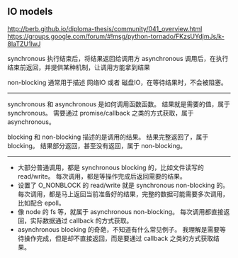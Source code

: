 ## IO models

http://berb.github.io/diploma-thesis/community/041_overview.html
https://groups.google.com/forum/#!msg/python-tornado/FKzsUYdjmJs/k-8laTZU1lwJ

synchronous 执行结束后，将结果返回给调用方
asynchronous 调用后，在执行结束前返回，并提供某种机制，让调用方能拿到结果

non-blocking 通常用于描述 网络IO 或者 磁盘IO，在等待结果时，不会被阻塞。

---

synchronous 和 asynchronous 是如何调用函数函数。
结果就是需要的值，属于 synchronous。
需要通过 promise/callback 之类的方式获取，属于 asynchronous。

blocking 和 non-blocking 描述的是调用的结果。
结果完整返回了，属于 blocking。
结果部分返回，甚至没有返回，属于 non-blocking。

---

+ 大部分普通调用，都是 synchronous blocking 的，比如文件读写的 read/write。
    每次调用，都是等操作完成后返回需要的结果。
+ 设置了 O_NONBLOCK 的 read/write 就是 synchronous non-blocking 的。
    每次调用，都是马上返回当前准备好的结果，完整的数据可能需要多次调用，比如配合 epoll。
+ 像 node 的 fs 等，就属于 asynchronous non-blocking。
    每次调用都直接返回，实际数据通过 callback 的方式获取。
+ asynchronous blocking 的奇葩，不知道有什么常见例子。
    我理解是需要等待操作完成，但是却不直接返回，而是要通过 callback 之类的方式获取结果。
